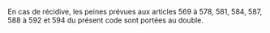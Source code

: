 En cas de récidive, les peines prévues aux articles 569 à 578, 581, 584, 587, 588 à 592 et 594 du présent code sont portées au double.